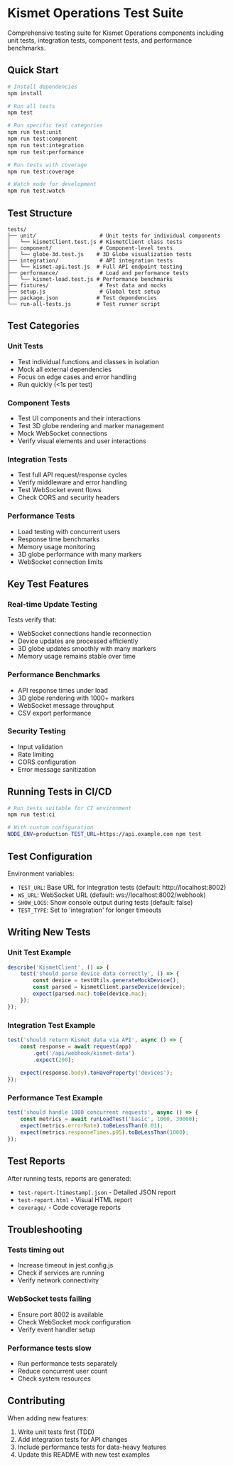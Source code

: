 # Kismet Operations Test Suite

Comprehensive testing suite for Kismet Operations components including unit tests, integration tests, component tests, and performance benchmarks.

## Quick Start

```bash
# Install dependencies
npm install

# Run all tests
npm test

# Run specific test categories
npm run test:unit
npm run test:component  
npm run test:integration
npm run test:performance

# Run tests with coverage
npm run test:coverage

# Watch mode for development
npm run test:watch
```

## Test Structure

```
tests/
├── unit/                    # Unit tests for individual components
│   └── kismetClient.test.js # KismetClient class tests
├── component/               # Component-level tests
│   └── globe-3d.test.js    # 3D Globe visualization tests
├── integration/             # API integration tests
│   └── kismet-api.test.js  # Full API endpoint testing
├── performance/             # Load and performance tests
│   └── kismet-load.test.js # Performance benchmarks
├── fixtures/                # Test data and mocks
├── setup.js                 # Global test setup
├── package.json            # Test dependencies
└── run-all-tests.js        # Test runner script
```

## Test Categories

### Unit Tests
- Test individual functions and classes in isolation
- Mock all external dependencies
- Focus on edge cases and error handling
- Run quickly (<1s per test)

### Component Tests  
- Test UI components and their interactions
- Test 3D globe rendering and marker management
- Mock WebSocket connections
- Verify visual elements and user interactions

### Integration Tests
- Test full API request/response cycles
- Verify middleware and error handling
- Test WebSocket event flows
- Check CORS and security headers

### Performance Tests
- Load testing with concurrent users
- Response time benchmarks
- Memory usage monitoring
- 3D globe performance with many markers
- WebSocket connection limits

## Key Test Features

### Real-time Update Testing
Tests verify that:
- WebSocket connections handle reconnection
- Device updates are processed efficiently
- 3D globe updates smoothly with many markers
- Memory usage remains stable over time

### Performance Benchmarks
- API response times under load
- 3D globe rendering with 1000+ markers
- WebSocket message throughput
- CSV export performance

### Security Testing
- Input validation
- Rate limiting
- CORS configuration
- Error message sanitization

## Running Tests in CI/CD

```bash
# Run tests suitable for CI environment
npm run test:ci

# With custom configuration
NODE_ENV=production TEST_URL=https://api.example.com npm test
```

## Test Configuration

Environment variables:
- `TEST_URL`: Base URL for integration tests (default: http://localhost:8002)
- `WS_URL`: WebSocket URL (default: ws://localhost:8002/webhook)
- `SHOW_LOGS`: Show console output during tests (default: false)
- `TEST_TYPE`: Set to 'integration' for longer timeouts

## Writing New Tests

### Unit Test Example
```javascript
describe('KismetClient', () => {
    test('should parse device data correctly', () => {
        const device = testUtils.generateMockDevice();
        const parsed = kismetClient.parseDevice(device);
        expect(parsed.mac).toBe(device.mac);
    });
});
```

### Integration Test Example
```javascript
test('should return Kismet data via API', async () => {
    const response = await request(app)
        .get('/api/webhook/kismet-data')
        .expect(200);
    
    expect(response.body).toHaveProperty('devices');
});
```

### Performance Test Example
```javascript
test('should handle 1000 concurrent requests', async () => {
    const metrics = await runLoadTest('basic', 1000, 30000);
    expect(metrics.errorRate).toBeLessThan(0.01);
    expect(metrics.responseTimes.p95).toBeLessThan(1000);
});
```

## Test Reports

After running tests, reports are generated:
- `test-report-[timestamp].json` - Detailed JSON report
- `test-report.html` - Visual HTML report
- `coverage/` - Code coverage reports

## Troubleshooting

### Tests timing out
- Increase timeout in jest.config.js
- Check if services are running
- Verify network connectivity

### WebSocket tests failing
- Ensure port 8002 is available
- Check WebSocket mock configuration
- Verify event handler setup

### Performance tests slow
- Run performance tests separately
- Reduce concurrent user count
- Check system resources

## Contributing

When adding new features:
1. Write unit tests first (TDD)
2. Add integration tests for API changes
3. Include performance tests for data-heavy features
4. Update this README with new test examples